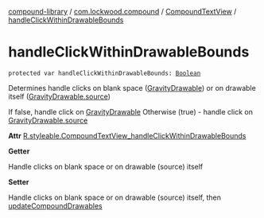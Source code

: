 [compound-library](../../index.md) / [com.lockwood.compound](../index.md) / [CompoundTextView](index.md) / [handleClickWithinDrawableBounds](./handle-click-within-drawable-bounds.md)

# handleClickWithinDrawableBounds

`protected var handleClickWithinDrawableBounds: `[`Boolean`](https://kotlinlang.org/api/latest/jvm/stdlib/kotlin/-boolean/index.html)

Determines handle clicks on blank space ([GravityDrawable](../-gravity-drawable/index.md)) or on drawable itself ([GravityDrawable.source](../-gravity-drawable/source.md))

If false, handle click on [GravityDrawable](../-gravity-drawable/index.md)
Otherwise (true) - handle click on [GravityDrawable.source](../-gravity-drawable/source.md)

**Attr**
[R.styleable.CompoundTextView_handleClickWithinDrawableBounds](#)

**Getter**

Handle clicks on blank space or on drawable (source) itself

**Setter**

Handle clicks on blank space or on drawable (source) itself,
then [updateCompoundDrawables](update-compound-drawables.md)

